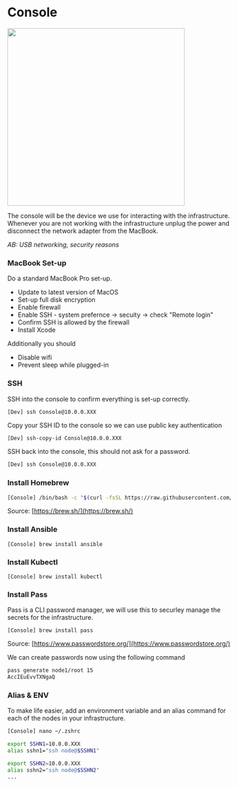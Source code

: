 # Console

<img height="400" src="https://raw.githubusercontent.com/anthonybudd/s3-from-scratch/master/_img/console-close-up.png">

The console will be the device we use for interacting with the infrastructure. Whenever you are not working with the infrastructure unplug the power and disconnect the network adapter from the MacBook.

_AB: USB networking, security reasons_

### MacBook Set-up
Do a standard MacBook Pro set-up.

- Update to latest version of MacOS
- Set-up full disk encryption
- Enable firewall
- Enable SSH - system prefernce -> secuity -> check "Remote login"
- Confirm SSH is allowed by the firewall
- Install Xcode

Additionally you should
- Disable wifi
- Prevent sleep while plugged-in

### SSH
SSH into the console to confirm everything is set-up correctly. 

```
[Dev] ssh Console@10.0.0.XXX
```

Copy your SSH ID to the console so we can use public key authentication

```sh
[Dev] ssh-copy-id Console@10.0.0.XXX
```

SSH back into the console, this should not ask for a password.

```sh
[Dev] ssh Console@10.0.0.XXX
```

### Install Homebrew
```sh
[Console] /bin/bash -c "$(curl -fsSL https://raw.githubusercontent.com/Homebrew/install/HEAD/install.sh)"
```
Source: [https://brew.sh/](https://brew.sh/)

### Install Ansible
```[Console] brew install ansible```

### Install Kubectl
```[Console] brew install kubectl```

### Install Pass
Pass is a CLI password manager, we will use this to securley manage the secrets for the infrastructure.

```[Console] brew install pass```

Source: [https://www.passwordstore.org/](https://www.passwordstore.org/)

We can create passwords now using the following command
```bash
pass generate node1/root 15
AccIEuEvvTXNgaQ
```

### Alias & ENV
To make life easier, add an environment variable and an alias command for each of the nodes in your infrastructure.

```sh
[Console] nano ~/.zshrc

export SSHN1=10.0.0.XXX
alias sshn1="ssh node@$SSHN1"

export SSHN2=10.0.0.XXX
alias sshn2="ssh node@$SSHN2"
...
```
